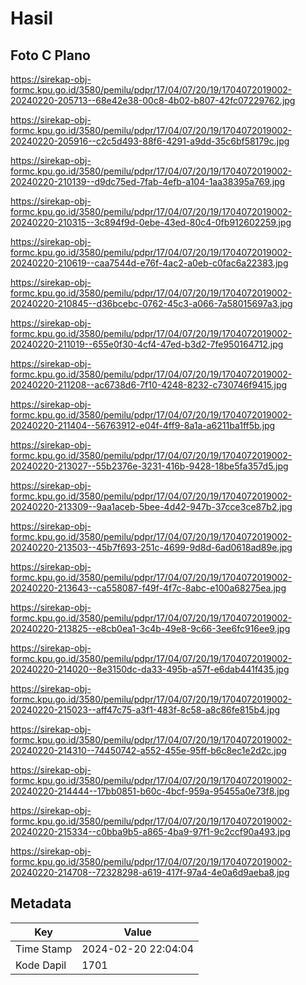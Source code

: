 # Hasil

## Foto C Plano

https://sirekap-obj-formc.kpu.go.id/3580/pemilu/pdpr/17/04/07/20/19/1704072019002-20240220-205713--68e42e38-00c8-4b02-b807-42fc07229762.jpg

https://sirekap-obj-formc.kpu.go.id/3580/pemilu/pdpr/17/04/07/20/19/1704072019002-20240220-205916--c2c5d493-88f6-4291-a9dd-35c6bf58179c.jpg

https://sirekap-obj-formc.kpu.go.id/3580/pemilu/pdpr/17/04/07/20/19/1704072019002-20240220-210139--d9dc75ed-7fab-4efb-a104-1aa38395a769.jpg

https://sirekap-obj-formc.kpu.go.id/3580/pemilu/pdpr/17/04/07/20/19/1704072019002-20240220-210315--3c894f9d-0ebe-43ed-80c4-0fb912602259.jpg

https://sirekap-obj-formc.kpu.go.id/3580/pemilu/pdpr/17/04/07/20/19/1704072019002-20240220-210619--caa7544d-e76f-4ac2-a0eb-c0fac6a22383.jpg

https://sirekap-obj-formc.kpu.go.id/3580/pemilu/pdpr/17/04/07/20/19/1704072019002-20240220-210845--d36bcebc-0762-45c3-a066-7a58015697a3.jpg

https://sirekap-obj-formc.kpu.go.id/3580/pemilu/pdpr/17/04/07/20/19/1704072019002-20240220-211019--655e0f30-4cf4-47ed-b3d2-7fe950164712.jpg

https://sirekap-obj-formc.kpu.go.id/3580/pemilu/pdpr/17/04/07/20/19/1704072019002-20240220-211208--ac6738d6-7f10-4248-8232-c730746f9415.jpg

https://sirekap-obj-formc.kpu.go.id/3580/pemilu/pdpr/17/04/07/20/19/1704072019002-20240220-211404--56763912-e04f-4ff9-8a1a-a6211ba1ff5b.jpg

https://sirekap-obj-formc.kpu.go.id/3580/pemilu/pdpr/17/04/07/20/19/1704072019002-20240220-213027--55b2376e-3231-416b-9428-18be5fa357d5.jpg

https://sirekap-obj-formc.kpu.go.id/3580/pemilu/pdpr/17/04/07/20/19/1704072019002-20240220-213309--9aa1aceb-5bee-4d42-947b-37cce3ce87b2.jpg

https://sirekap-obj-formc.kpu.go.id/3580/pemilu/pdpr/17/04/07/20/19/1704072019002-20240220-213503--45b7f693-251c-4699-9d8d-6ad0618ad89e.jpg

https://sirekap-obj-formc.kpu.go.id/3580/pemilu/pdpr/17/04/07/20/19/1704072019002-20240220-213643--ca558087-f49f-4f7c-8abc-e100a68275ea.jpg

https://sirekap-obj-formc.kpu.go.id/3580/pemilu/pdpr/17/04/07/20/19/1704072019002-20240220-213825--e8cb0ea1-3c4b-49e8-9c66-3ee6fc916ee9.jpg

https://sirekap-obj-formc.kpu.go.id/3580/pemilu/pdpr/17/04/07/20/19/1704072019002-20240220-214020--8e3150dc-da33-495b-a57f-e6dab441f435.jpg

https://sirekap-obj-formc.kpu.go.id/3580/pemilu/pdpr/17/04/07/20/19/1704072019002-20240220-215023--aff47c75-a3f1-483f-8c58-a8c86fe815b4.jpg

https://sirekap-obj-formc.kpu.go.id/3580/pemilu/pdpr/17/04/07/20/19/1704072019002-20240220-214310--74450742-a552-455e-95ff-b6c8ec1e2d2c.jpg

https://sirekap-obj-formc.kpu.go.id/3580/pemilu/pdpr/17/04/07/20/19/1704072019002-20240220-214444--17bb0851-b60c-4bcf-959a-95455a0e73f8.jpg

https://sirekap-obj-formc.kpu.go.id/3580/pemilu/pdpr/17/04/07/20/19/1704072019002-20240220-215334--c0bba9b5-a865-4ba9-97f1-9c2ccf90a493.jpg

https://sirekap-obj-formc.kpu.go.id/3580/pemilu/pdpr/17/04/07/20/19/1704072019002-20240220-214708--72328298-a619-417f-97a4-4e0a6d9aeba8.jpg


## Metadata

| Key        | Value               |
| ---------- | ------------------- |
| Time Stamp | 2024-02-20 22:04:04 |
| Kode Dapil | 1701                |



